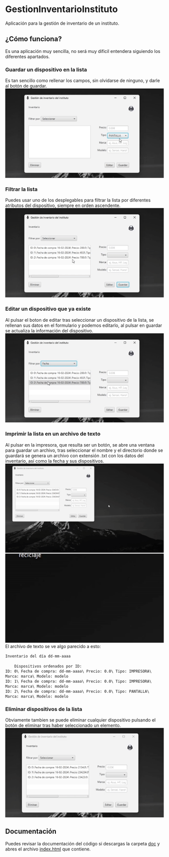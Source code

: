 # GestionInventarioInstituto
Aplicación para la gestión de inventario de un instituto.
## ¿Cómo funciona?
Es una aplicación muy sencilla, no será muy dificil entendera siguiendo los diferentes apartados.
### Guardar un dispositivo en la lista
Es tan sencillo como rellenar los campos, sin olvidarse de ninguno, y darle al botón de guardar.
![Gif animado con un ejemplo de como guardar un dispositivo en la lista](https://github.com/beatkapo/GestionInventarioInstituto/blob/main/GestionInventarioInstituto/doc/img/guardar.gif?raw=true)
### Filtrar la lista 
Puedes usar uno de los desplegables para filtrar la lista por diferentes atributos del dispositivo, siempre en orden ascendente.
![Gif animado con un ejemplo de como se filtra](https://github.com/beatkapo/GestionInventarioInstituto/blob/main/GestionInventarioInstituto/doc/img/filtrar.gif?raw=true)
### Editar un dispositivo que ya existe
Al pulsar el boton de editar tras seleccionar un dispositivo de la lista, se rellenan sus datos en el formulario y podemos editarlo, al pulsar en guardar se actualiza la información del dispositivo.
![Gif animado con un ejemplo de como se edita un dispositivo de la lista](https://github.com/beatkapo/GestionInventarioInstituto/blob/main/GestionInventarioInstituto/doc/img/editar.gif?raw=true)
### Imprimir la lista en un archivo de texto
Al pulsar en la impresora, que resulta ser un botón, se abre una ventana para guardar un archivo, tras seleccionar el nombre y el directorio donde se guardará se genera un archivo con extensión .txt con los datos del inventario, así como la fecha y sus dispositivos.
![Gif con un ejemplo de como se guarda un inventario](https://github.com/beatkapo/GestionInventarioInstituto/blob/main/GestionInventarioInstituto/doc/img/imprimir.gif?raw=true)
![Gif animado de el archivo apareciendo](https://github.com/beatkapo/GestionInventarioInstituto/blob/main/GestionInventarioInstituto/doc/img/pop.gif?raw=true)
El archivo de texto se ve algo parecido a esto:
```
Inventario del día dd-mm-aaaa

	Dispositivos ordenados por ID:
ID: 0\ Fecha de compra: dd-mm-aaaa\ Precio: 0.0\ Tipo: IMPRESORA\ Marca: marca\ Modelo: modelo
ID: 1\ Fecha de compra: dd-mm-aaaa\ Precio: 0.0\ Tipo: IMPRESORA\ Marca: marca\ Modelo: modelo
ID: 2\ Fecha de compra: dd-mm-aaaa\ Precio: 0.0\ Tipo: PANTALLA\ Marca: marca\ Modelo: modelo

```
### Eliminar dispositivos de la lista
Obviamente tambien se puede eliminar cualquier dispositivo pulsando el botón de eliminar tras haber seleccionado un elemento.
![Gif animado de un ejemplo sobre como eliminar un dispositivo de la lista](https://github.com/beatkapo/GestionInventarioInstituto/blob/main/GestionInventarioInstituto/doc/img/eliminar.gif?raw=true)

## Documentación
Puedes revisar la documentación del código si descargas la carpeta [doc](https://github.com/beatkapo/GestionInventarioInstituto/tree/main/GestionInventarioInstituto/doc) y abres el archivo [index.html](https://github.com/beatkapo/GestionInventarioInstituto/blob/main/GestionInventarioInstituto/doc/index.html) que contiene.
